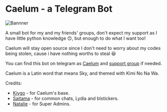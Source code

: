 # Caelum - a Telegram Bot

![Bannner](https://telegra.ph/file/0d71e6aac5368db1a0c0b.png)

A small bot for my and my friends' groups, don't expect my support as I have little python knowledge 🙃,
but enough to do what I want too!

Caelum will stay open source since I don't need to worry about my codes being stolen,
cause i have nothing worths to steal 😆

You can find this bot on telegram as [Caelum](https://t.me/Caelumet_bot) and [support group](https://t.me/CaelumSupport) if needed.

Caelum is a Latin word that means Sky, and themed with Kimi No Na Wa.

Credits:
- [Kiygo](https://github.com/Dank-del/EnterpriseALRobot) - for Caelum's base.
- [Saitama](https://github.com/AnimeKaizoku/SaitamaRobot) - for common chats, Lydia and blstickers.
- [Natalie](https://gitlab.com/maver_ck/tgbot) - for Super Admins.